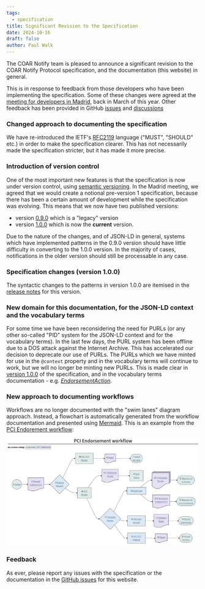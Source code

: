 ```yaml
---
tags:
  - specification
title: Significant Revision to the Specification
date: 2024-10-16
draft: false
author: Paul Walk
---
```


The COAR Notify team is pleased to announce a significant revision to the COAR Notify Protocol specification, and the documentation (this website) in general.

This is in response to feedback from those developers who have been implementing the specification. Some of these changes were agreed at the [meeting for developers in Madrid](/2024/notify-developers-meeting-2024/), back in March of this year. Other feedback has been provided in GitHub [issues](https://github.com/orgs/coar-notify/projects/1) and [discussions](https://github.com/coar-notify/coar-notify.net/discussions/33)


### Changed approach to documenting the specification
We have re-introduced the IETF's [RFC2119](https://www.ietf.org/rfc/rfc2119.txt) language ("MUST", "SHOULD" etc.) in order to make the specification clearer. This has not necessarily made the specification stricter, but it has made it more precise.

### Introduction of version control
One of the most important new features is that the specification is now under version control, using [semantic versioning](https://semver.org). In the Madrid meeting, we agreed that we would create a notional pre-version 1 specification, because there has been a certain amount of development while the specification was evolving. This means that we now have two published versions:

- version [0.9.0](/specification/0.9.0/) which is a "legacy" version
- version [1.0.0](/specification/1.0.0/) which is now the **current** version.

Due to the nature of the changes, and of JSON-LD in general, systems which have implemented patterns in the 0.9.0 version should have little difficulty in converting to the 1.0.0 version. In the majority of cases, notifications in the older version should still be processable in any case.

### Specification changes (version 1.0.0)
The syntactic changes to the patterns in version 1.0.0 are itemised in the [release notes](/specification/1.0.0/release-notes/) for this version.

### New domain for this documentation, for the JSON-LD context and the vocabulary terms
For some time we have been reconsidering the need for PURLs (or any other so-called "PID" system for the JSON-LD context and for the vocabulary terms). In the last few days, the PURL system has been offline due to a DOS attack against the Internet Archive. This has accelerated our decision to deprecate our use of PURLs. The PURLs which we have minted for use in the `@context` property and in the vocabulary terms will continue to work, but we will no longer be minting new PURLs. This is made clear in [version 1.0.0](/specification/1.0.0/) of the specification, and in the vocabulary terms documentation - e.g. [_EndorsementAction_](/specification/vocabulary/EndorsementAction/).

### New approach to documenting workflows
Workflows are no longer documented with the "swim lanes" diagram approach. Instead, a flowchart is automatically generated from the workflow documentation and presented using [Mermaid](https://mermaid.js.org). This is an example from the [PCI Endorement workflow](/catalogue/workflows/repository-pci/):

![Example COAR Notify Workflow](workflow.png)


### Feedback
As ever, please report any issues with the specification or the documentation in the [GitHub issues](https://github.com/coar-notify/coar-notify.net/issues) for this website.

